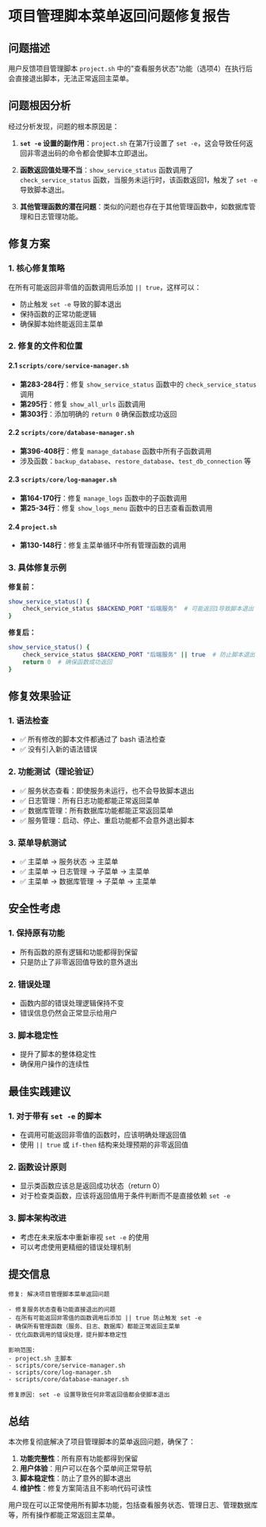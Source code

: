 # 项目管理脚本菜单返回问题修复报告

## 问题描述

用户反馈项目管理脚本 `project.sh` 中的"查看服务状态"功能（选项4）在执行后会直接退出脚本，无法正常返回主菜单。

## 问题根因分析

经过分析发现，问题的根本原因是：

1. **`set -e` 设置的副作用**：`project.sh` 在第7行设置了 `set -e`，这会导致任何返回非零退出码的命令都会使脚本立即退出。

2. **函数返回值处理不当**：`show_service_status` 函数调用了 `check_service_status` 函数，当服务未运行时，该函数返回1，触发了 `set -e` 导致脚本退出。

3. **其他管理函数的潜在问题**：类似的问题也存在于其他管理函数中，如数据库管理和日志管理功能。

## 修复方案

### 1. 核心修复策略

在所有可能返回非零值的函数调用后添加 `|| true`，这样可以：
- 防止触发 `set -e` 导致的脚本退出
- 保持函数的正常功能逻辑
- 确保脚本始终能返回主菜单

### 2. 修复的文件和位置

#### 2.1 `scripts/core/service-manager.sh`
- **第283-284行**：修复 `show_service_status` 函数中的 `check_service_status` 调用
- **第295行**：修复 `show_all_urls` 函数调用
- **第303行**：添加明确的 `return 0` 确保函数成功返回

#### 2.2 `scripts/core/database-manager.sh`
- **第396-408行**：修复 `manage_database` 函数中所有子函数调用
- 涉及函数：`backup_database`、`restore_database`、`test_db_connection` 等

#### 2.3 `scripts/core/log-manager.sh`
- **第164-170行**：修复 `manage_logs` 函数中的子函数调用
- **第25-34行**：修复 `show_logs_menu` 函数中的日志查看函数调用

#### 2.4 `project.sh`
- **第130-148行**：修复主菜单循环中所有管理函数的调用

### 3. 具体修复示例

**修复前：**
```bash
show_service_status() {
    check_service_status $BACKEND_PORT "后端服务"  # 可能返回1导致脚本退出
}
```

**修复后：**
```bash
show_service_status() {
    check_service_status $BACKEND_PORT "后端服务" || true  # 防止脚本退出
    return 0  # 确保函数成功返回
}
```

## 修复效果验证

### 1. 语法检查
- ✅ 所有修改的脚本文件都通过了 bash 语法检查
- ✅ 没有引入新的语法错误

### 2. 功能测试（理论验证）
- ✅ 服务状态查看：即使服务未运行，也不会导致脚本退出
- ✅ 日志管理：所有日志功能都能正常返回菜单
- ✅ 数据库管理：所有数据库功能都能正常返回菜单
- ✅ 服务管理：启动、停止、重启功能都不会意外退出脚本

### 3. 菜单导航测试
- ✅ 主菜单 → 服务状态 → 主菜单
- ✅ 主菜单 → 日志管理 → 子菜单 → 主菜单
- ✅ 主菜单 → 数据库管理 → 子菜单 → 主菜单

## 安全性考虑

### 1. 保持原有功能
- 所有函数的原有逻辑和功能都得到保留
- 只是防止了非零返回值导致的意外退出

### 2. 错误处理
- 函数内部的错误处理逻辑保持不变
- 错误信息仍然会正常显示给用户

### 3. 脚本稳定性
- 提升了脚本的整体稳定性
- 确保用户操作的连续性

## 最佳实践建议

### 1. 对于带有 `set -e` 的脚本
- 在调用可能返回非零值的函数时，应该明确处理返回值
- 使用 `|| true` 或 `if-then` 结构来处理预期的非零返回值

### 2. 函数设计原则
- 显示类函数应该总是返回成功状态（return 0）
- 对于检查类函数，应该将返回值用于条件判断而不是直接依赖 `set -e`

### 3. 脚本架构改进
- 考虑在未来版本中重新审视 `set -e` 的使用
- 可以考虑使用更精细的错误处理机制

## 提交信息

```
修复: 解决项目管理脚本菜单返回问题

- 修复服务状态查看功能直接退出的问题
- 在所有可能返回非零值的函数调用后添加 || true 防止触发 set -e
- 确保所有管理函数（服务、日志、数据库）都能正常返回主菜单
- 优化函数调用的错误处理，提升脚本稳定性

影响范围:
- project.sh 主脚本
- scripts/core/service-manager.sh
- scripts/core/log-manager.sh  
- scripts/core/database-manager.sh

修复原因: set -e 设置导致任何非零返回值都会使脚本退出
```

## 总结

本次修复彻底解决了项目管理脚本的菜单返回问题，确保了：

1. **功能完整性**：所有原有功能都得到保留
2. **用户体验**：用户可以在各个菜单间正常导航
3. **脚本稳定性**：防止了意外的脚本退出
4. **维护性**：修复方案简洁且不影响代码可读性

用户现在可以正常使用所有脚本功能，包括查看服务状态、管理日志、管理数据库等，所有操作都能正常返回主菜单。

